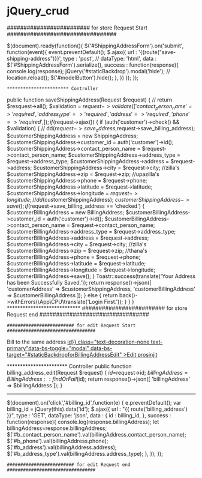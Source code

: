 # jQuery_crud

######################### for store Request Start #################################

$(document).ready(function(){
        $('#ShippingAddressForm').on('submit', function(event){
            event.preventDefault();
            $.ajax({
                url     : '{{route("save-shipping-address")}}',
                type    : 'post',
               // dataType: 'html',
                data    : $('#ShippingAddressForm').serialize(),
                success : function(response){
                    console.log(response);
                    jQuery('#staticBackdrop').modal('hide');
                    // location.reload();
                    $('#modelButton').hide();
                },
            })
        });
    });
    
    
    *********************** Controller
public function saveShippingAddress(Request $request)
    {
        // return $resquest->all();
        $validation = $request->validate([
            'contact_person_name' => 'required',
            'address_type' => 'required',
            'address' => 'required',
            'phone' => 'required',
        ]);
        if ($request->ajax()) {
            if (auth('customer')->check() && $validation) {
                // dd($request->save_address,$request->save_billing_address);
                $customerShippingAddress = new ShippingAddress;
                $customerShippingAddress->customer_id = auth('customer')->id();
                $customerShippingAddress->contact_person_name = $request->contact_person_name;
                $customerShippingAddress->address_type = $request->address_type;
                $customerShippingAddress->address = $request->address;
                $customerShippingAddress->city = $request->city; //zilla's
                $customerShippingAddress->zip = $request->zip; //upazilla's
                $customerShippingAddress->phone = $request->phone;
                $customerShippingAddress->latitude = $request->latitude;
                $customerShippingAddress->longitude = $request->longitude;
                // dd($customerShippingAddress);
                $customerShippingAddress->save();
                if($request->save_billing_address == 'checked')
                {
                    $customerBillingAddress = new BillingAddress;
                    $customerBillingAddress->customer_id = auth('customer')->id();
                    $customerBillingAddress->contact_person_name = $request->contact_person_name;
                    $customerBillingAddress->address_type = $request->address_type;
                    $customerBillingAddress->address = $request->address;
                    $customerBillingAddress->city = $request->city; //zilla's
                    $customerBillingAddress->zip = $request->zip; //thana's
                    $customerBillingAddress->phone = $request->phone;
                    $customerBillingAddress->latitude = $request->latitude;
                    $customerBillingAddress->longitude = $request->longitude;
                    $customerBillingAddress->save();
                }
                Toastr::success(translate('Your Address has been Successfully Saved.'));
                return response()->json([
                    'customerAddress' => $customerShippingAddress,
                    'customerBillingAddress' => $customerBillingAddress
                ]);
            }
            else {
                return back()->withErrors(\App\CPU\translate('Login First.'));
            }
        }
    }
    ****************************
    ######################### for store Request end #################################
    
    ######################### for edit Request Start #################################
    
<p>Bill to the same address <a href="#" id="billing_id" data-id = {{$address->id}} class="text-decoration-none text-primary"data-bs-toggle="modal"  data-bs-target="#staticBackdropforBillingAddressEdit" >Edit prosinjit</a></p>

*********************** Controller
public function billing_address_edit(Request $request)
    {
        $id=$request->id;
        $billingAddress = BillingAddress::findOrFail($id);
        return response()->json([
            'billingAddress' => $billingAddress
        ]);
    }
****************************

$(document).on('click','#billing_id',function(e)
        {
            e.preventDefault();
            var billing_id = jQuery(this).data('id');
            $.ajax({
                    url     : "{{ route('billing_address') }}",
                    type    : 'GET',
                    dataType: 'json',
                    data    : {
                        id : billing_id,
                    },
                    success : function(response){
                         console.log(response.billingAddress);
                         let billingAddress=response.billingAddress;
                         $('#b_contact_person_name').val(billingAddress.contact_person_name);
                         $('#b_phone').val(billingAddress.phone);
                         $('#b_address').val(billingAddress.address);
                         $('#b_address_type').val(billingAddress.address_type);
                    },
                });
        });

    
    ######################### for edit Request end #################################
